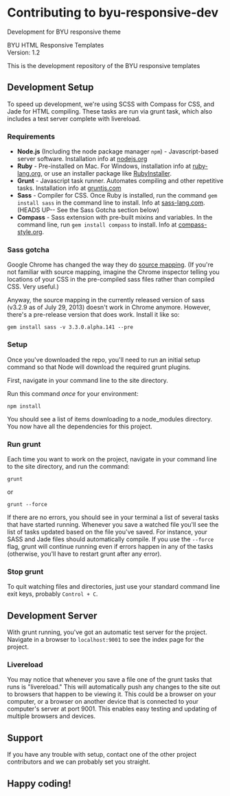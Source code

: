 # Contributing to byu-responsive-dev

Development for BYU responsive theme

BYU HTML Responsive Templates  
Version: 1.2

This is the development repository of the BYU responsive templates

## Development Setup

To speed up development, we're using SCSS with Compass for CSS, and Jade for HTML compiling. These tasks are run via grunt task, which also includes a test server complete with livereload.

### Requirements

- **Node.js** (Including the node package manager <code>npm</code>) - Javascript-based server software. Installation info at [nodejs.org](http://nodejs.org/)
- **Ruby** - Pre-installed on Mac. For Windows, installation info at [ruby-lang.org](http://www.ruby-lang.org/en/downloads/), or use an installer package like [RubyInstaller](http://rubyinstaller.org/).
- **Grunt** - Javascript task runner. Automates compiling and other repetitive tasks. Installation info at [gruntjs.com](http://gruntjs.com/getting-started)  
- **Sass** - Compiler for CSS. Once Ruby is installed, run the command <code>gem install sass</code> in the command line to install. Info at [sass-lang.com](http://sass-lang.com/). (HEADS UP-- See the Sass Gotcha section below)
- **Compass** - Sass extension with pre-built mixins and variables. In the command line, run <code>gem install compass</code> to install. Info at [compass-style.org](http://compass-style.org/).

### Sass gotcha

Google Chrome has changed the way they do [source mapping](http://net.tutsplus.com/tutorials/tools-and-tips/source-maps-101/). (If you're not familiar with source mapping, imagine the Chrome inspector telling you locations of your CSS in the pre-compiled sass files rather than compiled CSS. Very useful.)

Anyway, the source mapping in the currently released version of sass (v3.2.9 as of July 29, 2013) doesn't work in Chrome anymore. However, there's a pre-release version that does work. Install it like so:

<code>gem install sass -v 3.3.0.alpha.141 --pre</code>

### Setup

Once you've downloaded the repo, you'll need to run an initial setup command so that Node will download the required grunt plugins.

First, navigate in your command line to the site directory.

Run this command *once* for your environment:

<code>npm install</code>

You should see a list of items downloading to a node_modules directory. You now have all the dependencies for this project.

### Run grunt

Each time you want to work on the project, navigate in your command line to the site directory, and  run the command:

<code>grunt</code>

or

<code>grunt --force</code>

If there are no errors, you should see in your terminal a list of several tasks that have started running. Whenever you save a watched file you'll see the list of tasks updated based on the file you've saved. For instance, your SASS and Jade files should automatically compile. If you use the <code>--force</code> flag, grunt will continue running even if errors happen in any of the tasks (otherwise, you'll have to restart grunt after any error).

### Stop grunt

To quit watching files and directories, just use your standard command line exit keys, probably <code>Control + C</code>.

## Development Server

With grunt running, you've got an automatic test server for the project. Navigate in a browser to <code>localhost:9001</code> to see the index page for the project. 

### Livereload

You may notice that whenever you save a file one of the grunt tasks that runs is "livereload." This will automatically push any changes to the site out to browsers that happen to be viewing it. This could be a browser on your computer, or a browser on another device that is connected to your computer's server at port 9001. This enables easy testing and updating of multiple browsers and devices.

## Support

If you have any trouble with setup, contact one of the other project contributors and we can probably set you straight.

## Happy coding!
